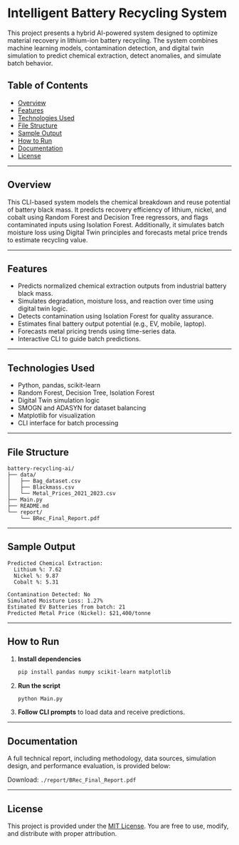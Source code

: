 # Intelligent Battery Recycling System

This project presents a hybrid AI-powered system designed to optimize material recovery in lithium-ion battery recycling. The system combines machine learning models, contamination detection, and digital twin simulation to predict chemical extraction, detect anomalies, and simulate batch behavior.

## Table of Contents
- [Overview](#overview)
- [Features](#features)
- [Technologies Used](#technologies-used)
- [File Structure](#file-structure)
- [Sample Output](#sample-output)
- [How to Run](#how-to-run)
- [Documentation](#documentation)
- [License](#license)

---

## Overview

This CLI-based system models the chemical breakdown and reuse potential of battery black mass. It predicts recovery efficiency of lithium, nickel, and cobalt using Random Forest and Decision Tree regressors, and flags contaminated inputs using Isolation Forest. Additionally, it simulates batch moisture loss using Digital Twin principles and forecasts metal price trends to estimate recycling value.

---

## Features

- Predicts normalized chemical extraction outputs from industrial battery black mass.
- Simulates degradation, moisture loss, and reaction over time using digital twin logic.
- Detects contamination using Isolation Forest for quality assurance.
- Estimates final battery output potential (e.g., EV, mobile, laptop).
- Forecasts metal pricing trends using time-series data.
- Interactive CLI to guide batch predictions.

---

## Technologies Used

- Python, pandas, scikit-learn
- Random Forest, Decision Tree, Isolation Forest
- Digital Twin simulation logic
- SMOGN and ADASYN for dataset balancing
- Matplotlib for visualization
- CLI interface for batch processing

---

## File Structure

```
battery-recycling-ai/
├── data/
│   ├── Bag_dataset.csv
│   ├── Blackmass.csv
│   └── Metal_Prices_2021_2023.csv
├── Main.py
├── README.md
└── report/
    └── BRec_Final_Report.pdf
```

---

## Sample Output

```
Predicted Chemical Extraction:
  Lithium %: 7.62
  Nickel %: 9.87
  Cobalt %: 5.31

Contamination Detected: No
Simulated Moisture Loss: 1.27%
Estimated EV Batteries from batch: 21
Predicted Metal Price (Nickel): $21,400/tonne
```

---

## How to Run

1. **Install dependencies**
   ```bash
   pip install pandas numpy scikit-learn matplotlib
   ```

2. **Run the script**
   ```bash
   python Main.py
   ```

3. **Follow CLI prompts** to load data and receive predictions.

---

## Documentation

A full technical report, including methodology, data sources, simulation design, and performance evaluation, is provided below:

Download: `./report/BRec_Final_Report.pdf`

---

## License

This project is provided under the [MIT License](LICENSE). You are free to use, modify, and distribute with proper attribution.
